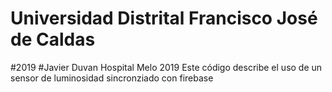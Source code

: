 # Universidad Distrital Francisco José de Caldas
#2019
#Javier Duvan Hospital Melo 2019
Este código describe el uso de un sensor de luminosidad sincronziado con firebase
